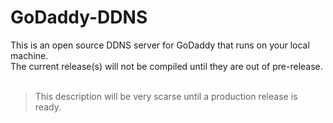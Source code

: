 # GoDaddy-DDNS
This is an open source DDNS server for GoDaddy that runs on your local machine.
<br>
The current release(s) will not be compiled until they are out of pre-release.
<br><br>   
>This description will be very scarse until a production release is ready.

